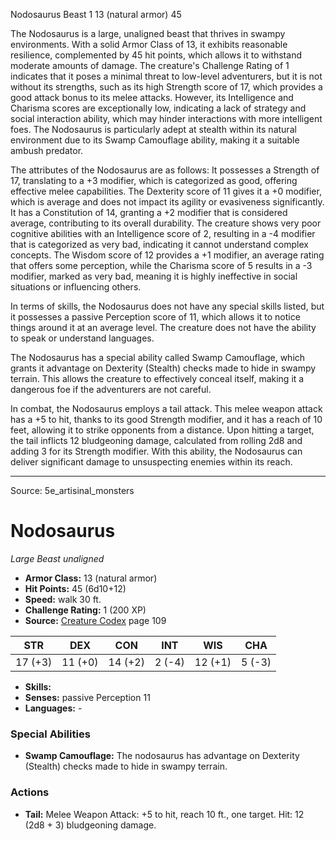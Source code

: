 <MonsterName/>Nodosaurus</MonsterName>
<CreatureType/>Beast</CreatureType>
<CR/>1</CR>
<AC/>13 (natural armor)</AC>
<HP/>45</HP>
<summary>The Nodosaurus is a large, unaligned beast that thrives in swampy environments. With a solid Armor Class of 13, it exhibits reasonable resilience, complemented by 45 hit points, which allows it to withstand moderate amounts of damage. The creature's Challenge Rating of 1 indicates that it poses a minimal threat to low-level adventurers, but it is not without its strengths, such as its high Strength score of 17, which provides a good attack bonus to its melee attacks. However, its Intelligence and Charisma scores are exceptionally low, indicating a lack of strategy and social interaction ability, which may hinder interactions with more intelligent foes. The Nodosaurus is particularly adept at stealth within its natural environment due to its Swamp Camouflage ability, making it a suitable ambush predator.</summary>

<detail>

The attributes of the Nodosaurus are as follows: It possesses a Strength of 17, translating to a +3 modifier, which is categorized as good, offering effective melee capabilities. The Dexterity score of 11 gives it a +0 modifier, which is average and does not impact its agility or evasiveness significantly. It has a Constitution of 14, granting a +2 modifier that is considered average, contributing to its overall durability. The creature shows very poor cognitive abilities with an Intelligence score of 2, resulting in a -4 modifier that is categorized as very bad, indicating it cannot understand complex concepts. The Wisdom score of 12 provides a +1 modifier, an average rating that offers some perception, while the Charisma score of 5 results in a -3 modifier, marked as very bad, meaning it is highly ineffective in social situations or influencing others.

In terms of skills, the Nodosaurus does not have any special skills listed, but it possesses a passive Perception score of 11, which allows it to notice things around it at an average level. The creature does not have the ability to speak or understand languages.

The Nodosaurus has a special ability called Swamp Camouflage, which grants it advantage on Dexterity (Stealth) checks made to hide in swampy terrain. This allows the creature to effectively conceal itself, making it a dangerous foe if the adventurers are not careful.

In combat, the Nodosaurus employs a tail attack. This melee weapon attack has a +5 to hit, thanks to its good Strength modifier, and it has a reach of 10 feet, allowing it to strike opponents from a distance. Upon hitting a target, the tail inflicts 12 bludgeoning damage, calculated from rolling 2d8 and adding 3 for its Strength modifier. With this ability, the Nodosaurus can deliver significant damage to unsuspecting enemies within its reach.</detail>



---

Source: 5e_artisinal_monsters

# Nodosaurus

*Large* *Beast* *unaligned*

- **Armor Class:** 13 (natural armor)
- **Hit Points:** 45 (6d10+12)
- **Speed:** walk 30 ft.
- **Challenge Rating:** 1 (200 XP)
- **Source:** [Creature Codex](https://koboldpress.com/kpstore/product/creature-codex-for-5th-edition-dnd) page 109

| STR | DEX | CON | INT | WIS | CHA |
| --- | --- | --- | --- | --- | --- |
| 17 (+3) | 11 (+0) | 14 (+2) | 2 (-4) | 12 (+1) | 5 (-3) |

- **Skills:** 
- **Senses:** passive Perception 11
- **Languages:** -

### Special Abilities

- **Swamp Camouflage:** The nodosaurus has advantage on Dexterity (Stealth) checks made to hide in swampy terrain.

### Actions

- **Tail:** Melee Weapon Attack: +5 to hit, reach 10 ft., one target. Hit: 12 (2d8 + 3) bludgeoning damage.




